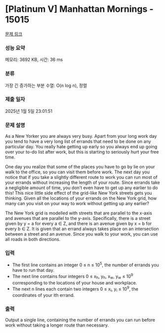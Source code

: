 # [Platinum V] Manhattan Mornings - 15015 

[문제 링크](https://www.acmicpc.net/problem/15015) 

### 성능 요약

메모리: 3692 KB, 시간: 36 ms

### 분류

가장 긴 증가하는 부분 수열: O(n log n), 정렬

### 제출 일자

2025년 1월 5일 23:01:51

### 문제 설명

<p>As a New Yorker you are always very busy. Apart from your long work day you tend to have a very long list of errands that need to be done on any particular day. You really hate getting up early so you always end up going over your to-do list after work, but this is starting to seriously hurt your free time.</p>

<p>One day you realize that some of the places you have to go by lie on your walk to the office, so you can visit them before work. The next day you notice that if you take a slightly different route to work you can run most of your errands without increasing the length of your route. Since errands take a negligible amount of time, you don’t even have to get up any earlier to do this! This nice little side effect of the grid-like New York streets gets you thinking. Given all the locations of your errands on the New York grid, how many can you visit on your way to work without getting up any earlier?</p>

<p>The New York grid is modelled with streets that are parallel to the x-axis and avenues that are parallel to the y-axis. Specifically, there is a street given by y = a for every a ∈ Z, and there is an avenue given by x = b for every b ∈ Z. It is given that an errand always takes place on an intersection between a street and an avenue. Since you walk to your work, you can use all roads in both directions.</p>

### 입력 

 <ul>
	<li>The first line contains an integer 0 ≤ n ≤ 10<sup>5</sup>, the number of errands you have to run that day.</li>
	<li>The next line contains four integers 0 ≤ x<sub>h</sub>, y<sub>h</sub>, x<sub>w</sub>, y<sub>w</sub> ≤ 10<sup>9</sup> corresponding to the locations of your house and workplace.</li>
	<li>The next n lines each contain two integers 0 ≤ x<sub>i</sub>, y<sub>i</sub> ≤ 10<sup>9</sup>, the coordinates of your ith errand.</li>
</ul>

### 출력 

 <p>Output a single line, containing the number of errands you can run before work without taking a longer route than necessary.</p>

